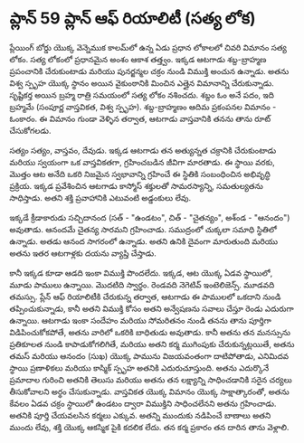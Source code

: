 # ప్లాన్ 59 ప్లాన్ ఆఫ్ రియాలిటీ (సత్య లోక)

ప్లేయింగ్ బోర్డు యొక్క వెన్నెముక కాలమ్‌లో ఉన్న ఏడు ప్రధాన లోకాలలో చివరి విమానం సత్య లోకం. సత్య లోకంలో ప్రధానమైన అంశం ఆకాశ తత్త్వం. ఇక్కడ ఆటగాడు శబ్ద-బ్రాహ్మణ ప్రపంచానికి చేరుకుంటాడు మరియు పునర్జన్మల చక్రం నుండి విముక్తి అంచున ఉన్నాడు. అతను విశ్వ స్పృహ యొక్క స్థానం అయిన వైకుంఠానికి మించిన ఎత్తైన విమానాన్ని చేరుకున్నాడు. సృష్టికర్త అయిన బ్రహ్మ రాత్రి సమయంలో సత్య లోకం నశించదు. శబ్దం ఓం అనే పదం, ఇది బ్రహ్మమే (సంపూర్ణ వాస్తవికత, విశ్వ స్పృహ). శబ్ద-బ్రాహ్మణం ఆదిమ ప్రకంపనల విమానం - ఓంకారం. ఈ విమానం గుండా వెళ్ళిన తర్వాత, ఆటగాడు వాస్తవానికి తనను తాను రూట్ చేసుకోగలడు.

సత్యం సత్యం, వాస్తవం, దేవుడు. ఇక్కడ ఆటగాడు తన అత్యున్నత చక్రానికి చేరుకుంటాడు మరియు స్వయంగా ఒక వాస్తవికతగా, గ్రహించబడిన జీవిగా మారతాడు. ఈ స్థాయి వరకు, మొత్తం ఆట అనేది ఒకరి నిజమైన స్వభావాన్ని గ్రహించే ఈ స్థితికి సంబంధించిన అభివృద్ధి ప్రక్రియ. ఇక్కడ ప్రవేశించిన ఆటగాడు కాస్మోస్ శక్తులతో సామరస్యాన్ని, సమతుల్యతను సాధిస్తాడు. అతని శక్తి ప్రవాహానికి ఎటువంటి అడ్డంకులు లేవు.

ఇక్కడే క్రీడాకారుడు సచ్చిదానంద (సత్ - "ఉండటం", చిత్ - "చైతన్యం", అశ్ండ - "ఆనందం") అవుతాడు. ఆనందమే చైతన్య సారమని గ్రహించాడు. సముద్రంలో చుక్కలా సమాధి స్థితిలో ఉన్నాడు. అతడు ఆనంద సాగరంలో ఉన్నాడు. అతని ఉనికి దైవంగా మారుతుంది మరియు అతను ఇతర ఆటగాళ్లకు దయను వ్యాప్తి చేస్తాడు.

కానీ ఇక్కడ కూడా ఆడది ఇంకా విముక్తి పొందలేదు. ఇక్కడ, ఆట యొక్క ఏడవ స్థాయిలో, మూడు పాములు ఉన్నాయి. మొదటిది స్వార్థం. రెండవది నెగెటివ్ ఇంటెలిజెన్స్. మూడవది తమస్సు. ప్లేన్ ఆఫ్ రియాలిటీకి చేరుకున్న తర్వాత, ఆటగాడు ఈ పాములలో ఒకదాని నుండి తప్పించుకున్నాడు, కానీ అతని విముక్తి కోసం అతని అన్వేషణను సవాలు చేస్తూ రెండు ఎదురుగా ఉన్నాయి. ఆటగాడు ఇంకా సందేహం మరియు సోమరితనం నుండి తనను తాను పూర్తిగా విడిపించుకోకపోతే, అతను వారిలో ఒకరికి బాధితుడు అవుతాడు. కానీ అతను తన మనస్సును ప్రతికూలత నుండి కాపాడుకోగలిగితే, మరియు అతని కర్మ ముగింపుకు చేరుకున్నట్లయితే, అతను తమస్ మరియు ఆనందం (సుఖ) యొక్క పామును విజయవంతంగా దాటిపోతాడు, ఎనిమిదవ స్థాయి ప్రణాళికలు మరియు కాస్మిక్ స్పృహ అతనికి ఎదురుచూస్తుంది. అతను ఎదుర్కొనే ప్రమాదాల గురించి అతనికి తెలుసు మరియు అతను తన లక్ష్యాన్ని సాధించడానికి సరైన చర్యలు తీసుకోవాలని అర్థం చేసుకున్నాడు. వాస్తవికత యొక్క విమానం యొక్క సాక్షాత్కారంతో, అతను కేవలం ఏడవ చక్రం స్థాయిలో ఉండటం ద్వారా విముక్తిని సాధించలేనని అతను గ్రహించాడు. అతనికి పూర్తి చేయవలసిన కర్మలు ఎక్కువ. అతన్ని ముందుకు నడిపించే బాణాలు అతని ముందు లేవు, శక్తి యొక్క ఆకస్మిక పైకి కదలిక లేదు. తన కర్మ ప్రకారం తన దారిన తాను వెళ్లాలి.
